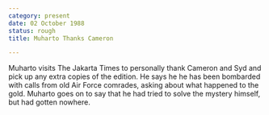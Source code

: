 ```yaml
---
category: present
date: 02 October 1988
status: rough
title: Muharto Thanks Cameron

---
```



Muharto 
visits The Jakarta Times to personally thank Cameron and Syd and pick up any extra copies of the edition. He says
he he has been bombarded with calls from old Air Force comrades, asking
about what happened to the gold. Muharto goes on to say that he had
tried to solve the mystery himself, but had gotten nowhere.
